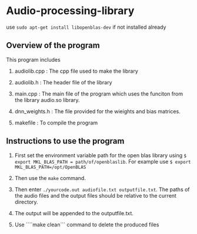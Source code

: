 # Audio-processing-library

use ```sudo apt-get install libopenblas-dev``` if not installed already

## Overview of the program

This program includes 
1. audiolib.cpp : The cpp file used to make the library

2. audiolib.h : The header file of the library

3. main.cpp : The main file of the program which uses the funciton from the library audio.so library.

4. dnn_weights.h : The file provided for the wieights and bias matrices.

5. makefile : To compile the program


## Instructions to use the program

1. First  set the environment variable path for the open blas library using ```$ export MKL_BLAS_PATH = path/of/openblaslib```.  For example use ```$ export MKL_BLAS_PATH=/opt/OpenBLAS```

2. Then use the ```make``` command.

3. Then enter ```./yourcode.out audiofile.txt outputfile.txt```. The paths of the audio files and the output files should be relative to the current directory.

4. The output will be appended to the outputfile.txt.

5. Use ````make clean``` command to delete the produced files
